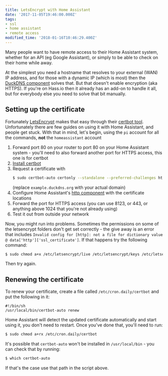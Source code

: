 ```yaml
---
title: LetsEncrypt with Home Assistant
date: '2017-11-05T19:46:00.000Z'
tags:
- ssl
- home assistant
- remote access
modified_time: '2018-01-16T10:46:29.400Z'
---
```


Many people want to have remote access to their Home Assistant system, whether for an API (eg Google Assistant), or simply to be able to check on their home while away.

At the simplest you need a hostname that resolves to your external (WAN) IP address, and for those with a dynamic IP (which is most) then the [DuckDNS component](https://home-assistant.io/integrations/duckdns/) solves that. But that doesn't enable encryption (aka HTTPS). If you're on Hass.io then it already has an add-on to handle it all, but for everybody else you need to solve that bit manually.

## Setting up the certificate

Fortunately [LetsEncrypt](https://letsencrypt.org/) makes that easy through their [certbot tool](https://certbot.eff.org/about/). Unfortunately there are few guides on using it with Home Assistant, and people get stuck. With that in mind, let's begin, using the `pi` account for all the commands, **not** the `homeassistant` account

1. Forward port 80 on your router to port 80 on your Home Assistant system - you'll need to also forward another port for HTTPS access, this one is for certbot
2. [Install certbot](https://certbot.eff.org/docs/install.html)
3. Request a certificate with
   ```bash
   $ sudo certbot-auto certonly --standalone --preferred-challenges http -d example.duckdns.org
   ```
   (replace `example.duckdns.org` with your actual domain)
4. Configure Home Assistant's [http component](https://home-assistant.io/integrations/http/) with the certificate locations
5. Forward the port for HTTPS access (you can use 8123, or 443, or anything above 1024 that you're not already using)
6. Test it out from outside your network

Now, you might run into problems. Sometimes the permissions on some of the letsencrypt folders don't get set correctly - the give away is an error that includes `Invalid config for [http]: not a file for dictionary value @ data['http']['ssl_certificate']`. If that happens try the following command:

```bash
$ sudo chmod a+x /etc/letsencrypt/live /etc/letsencrypt/keys /etc/letsencrypt/archive
```

Then try again.

## Renewing the certificate

To renew your certificate, create a file called `/etc/cron.daily/certbot` and put the following in it:

```
#!/bin/sh
/usr/local/bin/certbot-auto renew
```

Home Assistant will detect the updated certificate automatically and start using it, you don't need to restart. Once you've done that, you'll need to run:

```bash
$ sudo chmod a+rx /etc/cron.daily/certbot
```

It's possible that `certbot-auto` won't be installed in `/usr/local/bin` - you can check that by running:

```bash
$ which certbot-auto
```

If that's the case use that path in the script above.
